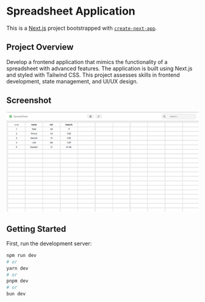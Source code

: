 # Spreadsheet Application

This is a [Next.js](https://nextjs.org/) project bootstrapped with [`create-next-app`](https://github.com/vercel/next.js/tree/canary/packages/create-next-app).

## Project Overview

Develop a frontend application that mimics the functionality of a spreadsheet with advanced features. The application is built using Next.js and styled with Tailwind CSS. This project assesses skills in frontend development, state management, and UI/UX design.

## Screenshot

![Screenshot](https://raw.githubusercontent.com/Talibshaib/SpreadSheet-App/main/public/sheet.png)

## Getting Started

First, run the development server:

```bash
npm run dev
# or
yarn dev
# or
pnpm dev
# or
bun dev
```
